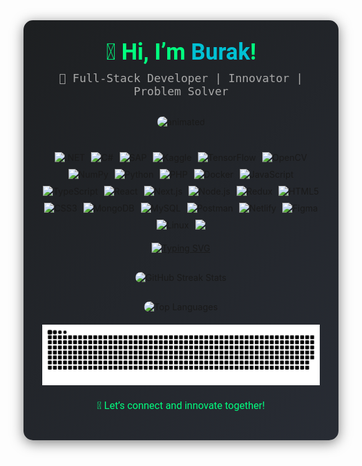 <div align="center" style="background: linear-gradient(135deg, #1d1f21, #282c34); padding: 30px; border-radius: 15px; max-width: 800px; margin: auto; box-shadow: 0px 4px 20px rgba(0, 0, 0, 0.5);">
  <!-- Başlık -->
  <h1 style="color: #00FF7F; font-family: 'Roboto', sans-serif; font-size: 36px; margin: 0;">
    👋 Hi, I’m <span style="color: #00C1D4;">Burak</span>!
  </h1>
  <p style="color: #A9A9A9; font-family: 'Fira Code', monospace; font-size: 18px; margin: 10px 0;">
    🚀 Full-Stack Developer | Innovator | Problem Solver
  </p>
  
  <!-- Hareketli GIF -->
  <img src="https://user-images.githubusercontent.com/73097560/115834477-dbab4500-a447-11eb-908a-139a6edaec5c.gif" alt="animated" style="margin: 20px auto; max-width: 100%; border-radius: 10px;" />
  
  <!-- Teknoloji Rozetleri -->
  <div style="display: flex; flex-wrap: wrap; justify-content: center; gap: 10px; margin: 20px 0;">
    <img src="https://img.shields.io/badge/-.NET-783bd2?style=flat-square&logo=dotnet&logoColor=white" alt=".NET" />
    <img src="https://img.shields.io/badge/-C%23-783bd2?style=flat-square&logo=csharp&logoColor=white" alt="C#" />
    <img src="https://img.shields.io/badge/SAP-%2300BFFF.svg?style=flat-square&logo=sap&logoColor=white" alt="SAP" />
    <img src="https://img.shields.io/badge/Kaggle-20BEFF?style=flat-square&logo=Kaggle&logoColor=white" alt="Kaggle" />
    <img src="https://img.shields.io/badge/TensorFlow-FF6F00?style=flat-square&logo=tensorflow&logoColor=white" alt="TensorFlow" />
    <img src="https://img.shields.io/badge/OpenCV-27338e?style=flat-square&logo=OpenCV&logoColor=white" alt="OpenCV" />
    <img src="https://img.shields.io/badge/NumPy-013243?style=flat-square&logo=numpy&logoColor=white" alt="NumPy" />
    <img src="https://img.shields.io/badge/Python-3670A0?style=flat-square&logo=python&logoColor=ffdd54" alt="Python" />
    <img src="https://img.shields.io/badge/PHP-777BB4?style=flat-square&logo=php&logoColor=white" alt="PHP" />
    <img src="https://img.shields.io/badge/Docker-2496ED?style=flat-square&logo=docker&logoColor=white" alt="Docker" />
    <img src="https://img.shields.io/badge/JavaScript-F7DF1E?style=flat-square&logo=javascript&logoColor=black" alt="JavaScript" />
    <img src="https://img.shields.io/badge/typescript-%23007ACC.svg?style=flat-square&logo=typescript&logoColor=white" alt="TypeScript" />
    <img src="https://img.shields.io/badge/React-20232A?style=flat-square&logo=react&logoColor=61DAFB" alt="React" />
    <img src="https://img.shields.io/badge/Next-black?style=flat-square&logo=next.js&logoColor=white" alt="Next.js" />
    <img src="https://img.shields.io/badge/Node.js-43853D?style=flat-square&logo=node.js&logoColor=white" alt="Node.js" />
    <img src="https://img.shields.io/badge/Redux-764ABC?style=flat-square&logo=redux&logoColor=white" alt="Redux" />
    <img src="https://img.shields.io/badge/HTML5-E34F26?style=flat-square&logo=html5&logoColor=white" alt="HTML5" />
    <img src="https://img.shields.io/badge/CSS3-1572B6?style=flat-square&logo=css3&logoColor=white" alt="CSS3" />
    <img src="https://img.shields.io/badge/MongoDB-4EA94B?style=flat-square&logo=mongodb&logoColor=white" alt="MongoDB" />
    <img src="https://img.shields.io/badge/MySQL-%2300f.svg?style=flat-square&logo=mysql&logoColor=white" alt="MySQL" />
    <img src="https://img.shields.io/badge/Postman-FF6C37?style=plastic&logo=postman&logoColor=white" alt="Postman" />
    <img src="https://img.shields.io/badge/netlify-%23000000.svg?style=plastic&logo=netlify&logoColor=#00C7B7" alt="Netlify" />
    <img src="https://img.shields.io/badge/figma-%23F24E1E.svg?style=plastic&logo=figma&logoColor=white" alt="Figma" />
    <img src="https://img.shields.io/badge/Linux-FCC624?style=plastic&logo=linux&logoColor=black" alt="Linux" />
    
<img src="https://user-images.githubusercontent.com/73097560/115834477-dbab4500-a447-11eb-908a-139a6edaec5c.gif">
  </div>
  
  <!-- GitHub Animasyonlu Yazı -->
  <a href="https://git.io/typing-svg">
    <img src="https://readme-typing-svg.herokuapp.com/?lines=Passionate+about+tech!;Building+future+solutions+🚀;&center=true&font=Fira+Code&size=22&color=00C1D4&width=600&height=50" alt="Typing SVG" />
  </a>
  
  <!-- GitHub İstatistikleri -->
  <div style="margin: 30px 0;">
    <img src="https://github-readme-streak-stats.herokuapp.com?user=datkanber&theme=github-dark-blue&hide_border=true&border_radius=10" alt="GitHub Streak Stats" style="max-width: 100%; border-radius: 10px;" />
  </div>
  
  <!-- En Çok Kullanılan Diller -->
  <div style="margin-bottom: 20px;">
    <img src="https://github-readme-stats.vercel.app/api/top-langs/?username=datkanber&layout=compact&theme=github-dark-blue&hide_border=true&border_radius=10" alt="Top Languages" style="max-width: 100%; border-radius: 10px;" />
  </div>
  
  <!-- Snake Animation -->
  <div>
    <img src="https://github.com/krishnathakkar29/krishnathakkar29/blob/main/grid-snake.svg" alt="snake" style="max-width: 100%;" />
  </div>
  
  <!-- Alt Mesaj -->
  <p style="color: #00FF7F; font-family: 'Roboto', sans-serif; font-size: 16px; margin-top: 20px;">
    🌟 Let’s connect and innovate together!
  </p>
</div>

